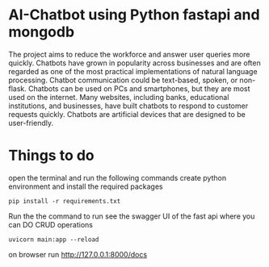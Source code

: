 # AI-Chatbot using Python fastapi and mongodb
The project aims to reduce the workforce and answer user queries more quickly. Chatbots have grown in popularity across businesses and are often regarded as one of the most practical implementations of natural language processing. Chatbot communication could be text-based, spoken, or non-flask. Chatbots can be used on PCs and smartphones, but they are most used on the internet. Many websites, including banks, educational institutions, and businesses, have built chatbots to respond to customer requests quickly. Chatbots are artificial devices that are designed to be user-friendly.

# Things to do

open the terminal and run the following commands 
create python environment and install the required packages
```
pip install -r requirements.txt
```

Run the the command to run see the swagger UI of the fast api where you can DO CRUD operations
```
uvicorn main:app --reload
```
on browser run http://127.0.0.1:8000/docs 



